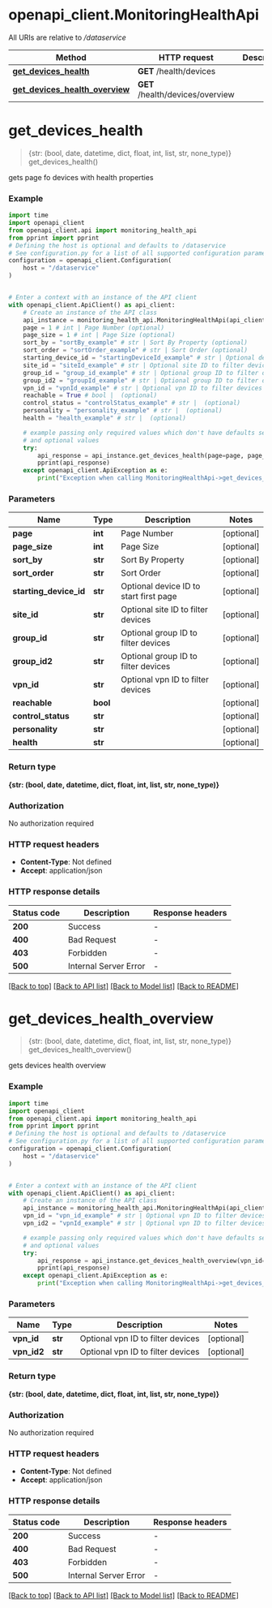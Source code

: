 # openapi_client.MonitoringHealthApi

All URIs are relative to */dataservice*

Method | HTTP request | Description
------------- | ------------- | -------------
[**get_devices_health**](MonitoringHealthApi.md#get_devices_health) | **GET** /health/devices | 
[**get_devices_health_overview**](MonitoringHealthApi.md#get_devices_health_overview) | **GET** /health/devices/overview | 


# **get_devices_health**
> {str: (bool, date, datetime, dict, float, int, list, str, none_type)} get_devices_health()



gets page fo devices with health properties

### Example


```python
import time
import openapi_client
from openapi_client.api import monitoring_health_api
from pprint import pprint
# Defining the host is optional and defaults to /dataservice
# See configuration.py for a list of all supported configuration parameters.
configuration = openapi_client.Configuration(
    host = "/dataservice"
)


# Enter a context with an instance of the API client
with openapi_client.ApiClient() as api_client:
    # Create an instance of the API class
    api_instance = monitoring_health_api.MonitoringHealthApi(api_client)
    page = 1 # int | Page Number (optional)
    page_size = 1 # int | Page Size (optional)
    sort_by = "sortBy_example" # str | Sort By Property (optional)
    sort_order = "sortOrder_example" # str | Sort Order (optional)
    starting_device_id = "startingDeviceId_example" # str | Optional device ID to start first page (optional)
    site_id = "siteId_example" # str | Optional site ID to filter devices (optional)
    group_id = "group_id_example" # str | Optional group ID to filter devices (optional)
    group_id2 = "groupId_example" # str | Optional group ID to filter devices (optional)
    vpn_id = "vpnId_example" # str | Optional vpn ID to filter devices (optional)
    reachable = True # bool |  (optional)
    control_status = "controlStatus_example" # str |  (optional)
    personality = "personality_example" # str |  (optional)
    health = "health_example" # str |  (optional)

    # example passing only required values which don't have defaults set
    # and optional values
    try:
        api_response = api_instance.get_devices_health(page=page, page_size=page_size, sort_by=sort_by, sort_order=sort_order, starting_device_id=starting_device_id, site_id=site_id, group_id=group_id, group_id2=group_id2, vpn_id=vpn_id, reachable=reachable, control_status=control_status, personality=personality, health=health)
        pprint(api_response)
    except openapi_client.ApiException as e:
        print("Exception when calling MonitoringHealthApi->get_devices_health: %s\n" % e)
```


### Parameters

Name | Type | Description  | Notes
------------- | ------------- | ------------- | -------------
 **page** | **int**| Page Number | [optional]
 **page_size** | **int**| Page Size | [optional]
 **sort_by** | **str**| Sort By Property | [optional]
 **sort_order** | **str**| Sort Order | [optional]
 **starting_device_id** | **str**| Optional device ID to start first page | [optional]
 **site_id** | **str**| Optional site ID to filter devices | [optional]
 **group_id** | **str**| Optional group ID to filter devices | [optional]
 **group_id2** | **str**| Optional group ID to filter devices | [optional]
 **vpn_id** | **str**| Optional vpn ID to filter devices | [optional]
 **reachable** | **bool**|  | [optional]
 **control_status** | **str**|  | [optional]
 **personality** | **str**|  | [optional]
 **health** | **str**|  | [optional]

### Return type

**{str: (bool, date, datetime, dict, float, int, list, str, none_type)}**

### Authorization

No authorization required

### HTTP request headers

 - **Content-Type**: Not defined
 - **Accept**: application/json


### HTTP response details

| Status code | Description | Response headers |
|-------------|-------------|------------------|
**200** | Success |  -  |
**400** | Bad Request |  -  |
**403** | Forbidden |  -  |
**500** | Internal Server Error |  -  |

[[Back to top]](#) [[Back to API list]](../README.md#documentation-for-api-endpoints) [[Back to Model list]](../README.md#documentation-for-models) [[Back to README]](../README.md)

# **get_devices_health_overview**
> {str: (bool, date, datetime, dict, float, int, list, str, none_type)} get_devices_health_overview()



gets devices health overview

### Example


```python
import time
import openapi_client
from openapi_client.api import monitoring_health_api
from pprint import pprint
# Defining the host is optional and defaults to /dataservice
# See configuration.py for a list of all supported configuration parameters.
configuration = openapi_client.Configuration(
    host = "/dataservice"
)


# Enter a context with an instance of the API client
with openapi_client.ApiClient() as api_client:
    # Create an instance of the API class
    api_instance = monitoring_health_api.MonitoringHealthApi(api_client)
    vpn_id = "vpn_id_example" # str | Optional vpn ID to filter devices (optional)
    vpn_id2 = "vpnId_example" # str | Optional vpn ID to filter devices (optional)

    # example passing only required values which don't have defaults set
    # and optional values
    try:
        api_response = api_instance.get_devices_health_overview(vpn_id=vpn_id, vpn_id2=vpn_id2)
        pprint(api_response)
    except openapi_client.ApiException as e:
        print("Exception when calling MonitoringHealthApi->get_devices_health_overview: %s\n" % e)
```


### Parameters

Name | Type | Description  | Notes
------------- | ------------- | ------------- | -------------
 **vpn_id** | **str**| Optional vpn ID to filter devices | [optional]
 **vpn_id2** | **str**| Optional vpn ID to filter devices | [optional]

### Return type

**{str: (bool, date, datetime, dict, float, int, list, str, none_type)}**

### Authorization

No authorization required

### HTTP request headers

 - **Content-Type**: Not defined
 - **Accept**: application/json


### HTTP response details

| Status code | Description | Response headers |
|-------------|-------------|------------------|
**200** | Success |  -  |
**400** | Bad Request |  -  |
**403** | Forbidden |  -  |
**500** | Internal Server Error |  -  |

[[Back to top]](#) [[Back to API list]](../README.md#documentation-for-api-endpoints) [[Back to Model list]](../README.md#documentation-for-models) [[Back to README]](../README.md)

